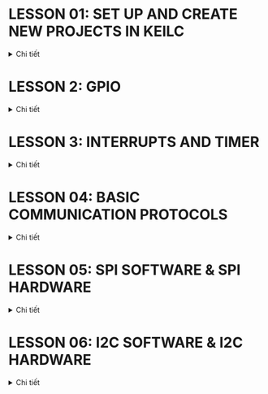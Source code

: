 # LESSON 01: SET UP AND CREATE NEW PROJECTS IN KEILC
<details><summary>Chi tiết</summary>
<p>

</p>
</details>


# LESSON 2: GPIO

<details><summary>Chi tiết</summary>
<p>

## 1. Thư viện STM32F10x SPL (Standard Peripherals Library)
## 2.  Lý thuyết về GPIO
GPIO-General Purpose Input/Output là các chân trên vi điều khiển có thể lập trình để truyền nhận tín hiệu với các thiết bị bên ngoài hoặc thực hiện các chức năng giao tiếp khác.   
### Lập trình với GPIO:
Cấu hình, điều khiển các ngoại vi sử dụng thư viện SPL (Standard Peripheral Firmware Library). Thư viện SPL cung cấp các hàm và các định nghĩa giúp việc cấu hình và sử dụng ngoại vi dễ dàng và rõ ràng. Ở trong thư viện này, các cấu hình được chia thành các trường và định nghĩa bằng các cấu trúc như struct và enum
#### Cấp xung clock cho GPIO
Trong SPL, để bật xung clock cho ngoại vi GPIO
```c
void RCC_Config(){
	RCC_APB2PeriphClockCmd(RCC_APB2Periph_GPIOC, ENABLE);
} 
```
- Tham số thứ 1 là ngoại vi cần cấu hình clock
- Tham số thứ 2 là giá trị quy định cấp (ENABLE) hay ngưng (DISABLE) xung clock cho ngoại vi đó

#### Cấu hình GPIO:
```c
void GPIO_Config(){
	GPIO_InitTypeDef GPIO_InitStructure;
	GPIO_InitStructure.GPIO_Pin = GPIO_Pin_13 | GPIO_Pin_14;
	GPIO_InitStructure.GPIO_Mode = GPIO_Mode_Out_PP;
	GPIO_InitStructure.GPIO_Speed = GPIO_Speed_50MHz;
	
	GPIO_Init(GPIOC, &GPIO_InitStructure);
}
```
Việc cấu hình GPIO được thực hiện thông qua việc khai báo và sử dụng struct `GPIO_InitTypeDef`, trong đó chứa các tham số cấu hình cho một chân GPIO cụ thể:
- **GPIO_Pin**: Xác định chân hoặc các chân GPIO muốn cấu hình bằng cách sử dụng các macro như `GPIO_Pin_0`, `GPIO_Pin_1`,... hoặc kết hợp các chân bằng toán tử OR `|` nếu muốn cấu hình nhiều chân cùng lúc
```c
#define GPIO_Pin_0                ((uint16_t)0x0001)  /*!< Pin 0 selected */
#define GPIO_Pin_1                ((uint16_t)0x0002)  /*!< Pin 1 selected */
#define GPIO_Pin_2                ((uint16_t)0x0004)  /*!< Pin 2 selected */
#define GPIO_Pin_3                ((uint16_t)0x0008)  /*!< Pin 3 selected */
#define GPIO_Pin_4                ((uint16_t)0x0010)  /*!< Pin 4 selected */
#define GPIO_Pin_5                ((uint16_t)0x0020)  /*!< Pin 5 selected */
#define GPIO_Pin_6                ((uint16_t)0x0040)  /*!< Pin 6 selected */
#define GPIO_Pin_7                ((uint16_t)0x0080)  /*!< Pin 7 selected */
#define GPIO_Pin_8                ((uint16_t)0x0100)  /*!< Pin 8 selected */
#define GPIO_Pin_9                ((uint16_t)0x0200)  /*!< Pin 9 selected */
#define GPIO_Pin_10               ((uint16_t)0x0400)  /*!< Pin 10 selected */
#define GPIO_Pin_11               ((uint16_t)0x0800)  /*!< Pin 11 selected */
#define GPIO_Pin_12               ((uint16_t)0x1000)  /*!< Pin 12 selected */
#define GPIO_Pin_13               ((uint16_t)0x2000)  /*!< Pin 13 selected */
#define GPIO_Pin_14               ((uint16_t)0x4000)  /*!< Pin 14 selected */
#define GPIO_Pin_15               ((uint16_t)0x8000)  /*!< Pin 15 selected */
#define GPIO_Pin_All              ((uint16_t)0xFFFF)  /*!< All pins selected */
```
- **GPIO_Mode**: Xác định mode hoạt động của chân GPIO
```c
typedef enum
{
    GPIO_Mode_AIN        = 0x0,
    GPIO_Mode_IN_FLOATING = 0x04,
    GPIO_Mode_IPD        = 0x28,
    GPIO_Mode_IPU        = 0x48,
    GPIO_Mode_Out_OD     = 0x14,
    GPIO_Mode_Out_PP     = 0x10,
    GPIO_Mode_AF_OD      = 0x1C,
    GPIO_Mode_AF_PP      = 0x18
} GPIOMode_TypeDef;
```
- **GPIO_Speed**: Chọn tốc độ đáp ứng của chân GPIO
```c
typedef enum
{
    GPIO_Speed_10MHz = 1,
    GPIO_Speed_2MHz,
    GPIO_Speed_50MHz
} GPIOSpeed_TypeDef;
```
Hàm khởi tạo GPIO_Init() nhận 2 tham số:
- **GPIO_TypeDef**: Chỉ định cổng GPIO muốn cấu hình (ví dụ: `GPIOA`, `GPIOB`, `GPIOC`,...).
- **&GPIO_InitStruct**: Con trỏ đến biến cấu trúc `GPIO_InitTypeDef` chứa các thông số cấu hình
#### Sử dụng GPIO
**Một số hàm thao tác với GPIO:**

- Đọc giá trị mức logic (0 hoặc 1) của một chân Input/Output cụ thể trên cổng GPIO
```c
uint8_t GPIO_ReadInputDataBit(GPIO_TypeDef* GPIOx, uint16_t GPIO_Pin);
uint8_t GPIO_ReadOutputDataBit(GPIO_TypeDef* GPIOx, uint16_t GPIO_Pin);
```
- Đọc toàn bộ giá trị đầu vào/ra của một cổng GPIO

*Giá trị trả về 16-bit, mỗi bit tương ứng với trạng thái của từng chân của cổng*
```c
uint16_t GPIO_ReadInputData(GPIO_TypeDef* GPIOx);
uint16_t GPIO_ReadOutputData(GPIO_TypeDef* GPIOx);
```
- Cho giá trị điện áp Đặt mức cao (1) / thấp (0) cho một hoặc nhiều chân output sử dụng OR `|` trên một cổng GPIO
```c
void GPIO_SetBits(GPIO_TypeDef* GPIOx, uint16_t GPIO_Pin);
void GPIO_ResetBits(GPIO_TypeDef* GPIOx, uint16_t GPIO_Pin);
```
- Ghi mức logic cụ thể (0 hoặc 1) cho một chân output
```c
void GPIO_WriteBit(GPIO_TypeDef* GPIOx, uint16_t GPIO_Pin, BitAction BitVal);
```
- Ghi một giá trị 16-bit trực tiếp cho toàn bộ cổng GPIO, trong đó mỗi bit đại diện cho trạng thái của một chân
```c
void GPIO_Write(GPIO_TypeDef* GPIOx, uint16_t PortVal);
```
</p>
</details>

# LESSON 3: INTERRUPTS AND TIMER

<details><summary>Chi tiết</summary>
<p>

## 1. Ngắt

Ngắt là một cơ chế cho phép hệ thống tạm ngừng chương trình đang thực hiện để xử lý một sự kiện ưu tiên cao hơn, sau đó quay lại hoàn thành công việc còn dở.

Khi một ngắt xảy ra, vi điều khiển sẽ lưu lại trạng thái hiện tại và chuyển tới hàm phục vụ ngắt (ISR - Interrupt Service Routine).

Có 3 loại ngắt chính: Ngắt ngoài, ngắt timer, ngắt truyền thông

### Vector table
Vector table là một vùng trong bộ nhớ của vi điều khiển, chứa các địa chỉ của các hàm phục vụ ngắt tương ứng với từng ngắt

### Độ ưu tiên ngắt
Mỗi ngăt có độ ưu tiên khác nhau. Khi nhiều ngắt xảy ra, độ ưu tiên sẽ quyết định ngắt nào sẽ được thực thi trước.

STM32 quy định ngắt nào có số ưu tiên càng thấp thì có quyền càng cao. Các ưu tiên ngắt có thể lập trình được.

### Ngắt ngoài
Xảy ra khi có thay đổi điện áp trên các chân GPIO được cấu hình làm ngõ vào ngắt.

- LOW: kích hoạt ngắt liên tục khi chân ở mức thấp.

- HIGH: Kích hoạt liên tục khi chân ở mức cao.

- Rising: Kích hoạt khi trạng thái trên chân chuyển từ thấp lên cao.

- Falling: Kích hoạt khi trạng thái trên chân chuyển từ cao xuống thấp.
### Ngắt timer
Ngắt Timer xảy ra khi giá trị trong thanh ghi đếm của timer tràn. Giá trị tràn được xác định bởi giá trị cụ thể trong thanh ghi đếm của timer.

Vì đây là ngắt nội trong MCU, nên phải reset giá trị thanh ghi timer để có thể tạo được ngắt tiếp theo

### Ngắt truyền thông
Ngắt truyền thông xảy ra khi có sự kiện truyền/nhận dữ liệu giữa MCU với các thiết bị bên ngoài hay với MCU.

Ngắt này sử dụng cho nhiều phương thức như Uart, SPI, I2C…v.v nhằm đảm bảo việc truyền nhận chính xác

## Timer
Có thể hiểu 1 cách đơn giản: timer là 1 mạch digital logic có vai trò đếm mỗi chu kỳ clock (đếm lên hoặc đếm xuống).

Timer còn có thể hoạt động ở chế độ nhận xung clock từ các tín hiệu ngoài. Có thể là từ 1 nút nhấn, bộ đếm sẽ được tăng sau mỗi lần bấm nút (sườn lên hoặc sườn xuống tùy vào cấu hình). Ngoài ra còn các chế độ khác như PWM, định thời …vv.

STM32F103 có 7 Timer

### Cấu hình timer
- `TIM_ClockDivision`: Hệ số chia xung nhịp cho bộ lọc trong các chế độ Input Capture/Output Compare. Tham số này không ảnh hưởng đến tần số đếm của Timer.

- `TIM_Prescaler`: Dùng để chia tần số xung nhịp đầu vào cho Timer (tần số từ bus APB) trước khi cấp cho bộ đếm, điều chỉnh tốc độ đếm của Timer.

- `TIM_Period`: Giá trị tối đa mà bộ đếm sẽ đạt tới trước khi tràn và quay về đếm lại từ 0.

- `TIM_CounterMode`: Chế độ đếm.

- `TIM_CounterMode_Up`, `TIM_CounterMode_Down`: Đếm lên/xuống.

- `TIM_CounterMode_CenterAligned1,...`: Đếm ở giữa dùng cho PWM

Cấu hình mẫu cho timer và delay ms:
```c 
TIM_Config
{
    // Clock - Nguồn APB2: 72MHz
    RCC_APB1PeriphClockCmd(RCC_APB1Periph_TIM2, ENABLE);

    // Config parameters
    TIM_TimeBaseInitTypeDef TIM_TimeBaseInitStruct;

    TIM_TimeBaseInitStruct.TIM_ClockDivision = TIM_CKD_DIV1;     // Clock division (chỉ áp dụng cho bộ lọc Input Capture/Output Compare)
    TIM_TimeBaseInitStruct.TIM_Prescaler = 7200 - 1;             // Prescaler: 72 MHz / 7200 = 10 kHz (tần số thực tế của Timer, tần số đếm)
    TIM_TimeBaseInitStruct.TIM_Period = 0xFFFF;                  // Period: Đếm từ 0 đến 0xFFFF (65535), sau đó sẽ tràn

    // Chu kì timer/chu kì 1 lần đếm cho period từ 0->1: 1/10kHz = 0.1 ms

    TIM_TimeBaseInitStruct.TIM_CounterMode = TIM_CounterMode_Up; 

    // Enable TIM2
    TIM_TimeBaseInit(TIM2, &TIM_TimeBaseInitStruct);
    TIM_Cmd(TIM2, ENABLE);
}

void Delay_ms(uint16_t time_ms) 
{
    // Reset the Timer 2 counter
    TIM_SetCounter(TIM2, 0);

    // Calculate the required ticks
    uint16_t ticks = time_ms * 10; // With Timer frequency at 10 kHz, each tick equals 1 ms

    // Wait until the counter reaches the required ticks
    while (TIM_GetCounter(TIM2) < ticks);
}
```
</p>
</details>

# LESSON 04: BASIC COMMUNICATION PROTOCOLS
<details><summary>Chi tiết</summary>
<p>

## 1. SPI - Serial Peripheral Interface
### Đặc điểm và cấu trúc vật lý

![](images/![alt%20text](image-1.png).png)
SPI là chuẩn giao tiếp nối tiếp, đồng bộ, cấu trúc Master - Slave, song công

Bốn chân giao tiếp gồm:

- SCK (Serial Clock): Master tạo xung tín hiệu SCK và cung cấp cho Slave.
- MISO (Master Input Slave Output): Master nhận tín hiệu từ Slave.
- MOSI (Master Output Slave Input): Slave nhận tín hiệu từ Master.
- CS (Chip Select): Chọn Slave cụ thể để giao tiếp bằng cách xuất tín hiệu đường SS tương ứng xuống mức 0 (Low).

### SPI frame và quá trình truyền nhận

![](images/![](2024-11-11-20-58-24.png).png)

Một frame thông điệp trong SPI thường là 8 bit, gửi MSB trước hoặc LSB trước tùy hệ thống.

- Bắt đầu, master sẽ kéo chân CS của slave muốn giao tiếp xuống 0.

- Clock sẽ được cấp bởi master, tùy vào chế độ hoạt động, với mỗi xungc clock, 1 bit sẽ được truyền từ master đến slave và slave cũng truyền 1 bit cho master.

- Lặp lại quá trình trên đến khi truyền xong 8 bit.

- Kết thúc, master kéo chân CS lên 1
### Chế độ hoạt động
SPI có 4 chế độ hoạt động phụ thuộc vào CPOL - Clock Polarity và CPHA - Clock Phase.

Ý nghĩa của CPOL và CPHA:

- CPOL = 0: Xung clock ở mức thấp (0) khi bus ở trạng thái nghỉ.
- CPOL = 1: Xung clock ở mức cao (1) khi bus ở trạng thái nghỉ.
- CPHA = 0: Bit data được gửi tại cạnh đầu tiên của xung clock.
- CPHA = 1: Bit data được gửi tại cạnh thứ hai của xung clock.

![](images/![](2024-11-11-21-00-43.png).png)

## 2. I2C - Inter-Integrated Circuit
### Đặc điểm và cấu trúc vật lý
I2C là chuẩn giao tiếp nối tiếp, đồng bộ, cấu trúc Master - Slave, bán song công.

Hai dây giao tiếp gồm:

- SDA (Serial Data Line): Dây truyền dữ liệu.
- SCL (Serial Clock Line) Dây xung clock

![](images/![](2024-11-11-21-02-47.png).png)

*Điện trở kéo lên: Thường 4.7 kΩ, VCC: Thường là 3.3V hoặc 5V để chống nhiễu*

### I2C frame và quá trình truyền nhận

![](images/![](2024-11-11-21-06-52.png).png)

Một frame thông điệp của I2C gồm:

- Start: SDA từ 1 xuống 0 trước SCL.

- 7->10 bit địa chỉ + 1 bit 0 hoặc 1 tương ứng với ghi/đọc, gửi MSB trước.

- ACK: Nếu Slave nhận được đúng địa chỉ nó sẽ gửi một bit ACK = 0.

- 8 bit data: Có thể là data do Master gửi (write) hoặc đọc về từ Slave (read), gửi MSB trước.

- Stop: SDA từ 0 lên 1 sau SCL

## 3. UART - Universal Asynchronous Receiver-Transmitter
### Đặc điểm và cấu trúc vật lý

![](images/![](2024-11-11-21-09-06.png).png)

UART là chuẩn giao tiếp nối tiếp, không đồng bộ, song công.

Hai dây giao tiếp gồm:

- TX (Transmit): Truyền dữ liệu ra.

- RX (Receive): Nhận dữ liệu vào.

Cả hai thiết bị trong giao tiếp UART dùng baud rate khớp nhau để truyền nhận dữ liệu chính xác.

Baud rate là tốc độ truyền dữ liệu được tính bằng số bit trên giây.

Các mức baud rate có sẵn: 9600, 19200, 38400, 57600, ...

Ví dụ: baudrate = 9600 => 1 bit = 0.10467 ms

### UART frame và quá trình truyền nhận

![](images/![](2024-11-11-21-11-46.png).png)

Một frame UART thông thường bao gồm các thành phần sau:

Start: 1 bit mức 0.

Data bits: 5->9 bits, phổ biến nhất là 8, gửi LSB trước.

Parity bit: 1 bit, kiểm tra lỗi, có thể có hoặc không.

Stop: 1 hoặc 2 bit mức cao

### Kiểm tra chẵn lẻ
#### Kiểm tra chẵn (Even Parity):

- Tổng số bit 1 trong dãy phải là một số chẵn.

- Nếu số bit 1 là chẵn, thì parity bit sẽ là 0.

- Nếu số bit 1 là lẻ, thì parity bit sẽ là 1 (để tổng số bit 1 trở thành chẵn).

#### Kiểm tra lẻ (Odd Parity):

- Tổng số bit 1 trong dãy phải là một số lẻ.

- Nếu số bit 1 là lẻ, thì parity bit sẽ là 0.

- Nếu số bit 1 là chẵn, thì parity bit sẽ là 1 (để tổng số bit 1 trở thành lẻ).

Ví dụ:

![](images/![](2024-11-11-21-13-03.png).png)

</p>
</details>

# LESSON 05: SPI SOFTWARE & SPI HARDWARE

<details><summary>Chi tiết</summary>
<p>

## SPI Software
SPI Software là tự tự lập trình cách thức giao tiếp bằng cách điều khiển các chân GPIO để tạo ra các tín hiệu SPI, và có thể sử dụng thêm Timer để quản lý nhịp.

Kém linh hoạt và chậm hơn so với SPI Hardware, ít sử dụng
### Xác định và cấu hình chân GPIO

![](images/2024-11-12-12-13-24.png)

Chọn chân GPIO làm 4 chân SCK, MISO, MOSI, CS
```c 
#define SPI_SCK_Pin  GPIO_Pin_0
#define SPI_MISO_Pin GPIO_Pin_1
#define SPI_MOSI_Pin GPIO_Pin_2
#define SPI_CS_Pin   GPIO_Pin_3
#define SPI_GPIO     GPIOA
#define SPI_RCC      RCC_APB2Periph_GPIOA

void RCC_Config()
{
    // Enable clock for GPIO, Timer 2
    RCC_APB2PeriphClockCmd(SPI_RCC, ENABLE);
    RCC_APB1PeriphClockCmd(RCC_APB1Periph_TIM2, ENABLE);
}
```
Cấu hình chân cho:

- Master: SPI_SCK_Pin, SPI_MOSI_Pin, SPI_CS_Pin là output push-pull, SPI_MISO_Pin là input floating.

- Slave: SPI_SCK_Pin, SPI_MOSI_Pin, SPI_CS_Pin là input floating, SPI_MISO_Pin là output push-pull
```c 
void GPIO_Config()
{
    // Configure for MASTER
    GPIO_InitTypeDef GPIO_InitStructure;

    // Configure SCK, MOSI, and CS as output push-pull
    GPIO_InitStructure.GPIO_Pin = SPI_SCK_Pin | SPI_MOSI_Pin | SPI_CS_Pin;
    GPIO_InitStructure.GPIO_Mode = GPIO_Mode_Out_PP;
    GPIO_InitStructure.GPIO_Speed = GPIO_Speed_50MHz;
    GPIO_Init(SPI_GPIO, &GPIO_InitStructure);

    // Configure MISO as input floating
    GPIO_InitStructure.GPIO_Pin = SPI_MISO_Pin;
    GPIO_InitStructure.GPIO_Mode = GPIO_Mode_IN_FLOATING;
    GPIO_InitStructure.GPIO_Speed = GPIO_Speed_50MHz;
    GPIO_Init(SPI_GPIO, &GPIO_InitStructure);

    
    /*// Configure for SLAVE
    GPIO_InitTypeDef GPIO_InitStructure;

    // Configure SCK, MOSI, and CS as input floating
    GPIO_InitStructure.GPIO_Pin = SPI_SCK_Pin | SPI_MOSI_Pin | SPI_CS_Pin;
    GPIO_InitStructure.GPIO_Mode = GPIO_Mode_IN_FLOATING;
    GPIO_InitStructure.GPIO_Speed = GPIO_Speed_50MHz;
    GPIO_Init(SPI_GPIO, &GPIO_InitStructure);

    // Configure MISO as output push-pull
    GPIO_InitStructure.GPIO_Pin = SPI_MISO_Pin;
    GPIO_InitStructure.GPIO_Mode = GPIO_Mode_Out_PP;
    GPIO_InitStructure.GPIO_Speed = GPIO_Speed_50MHz;
    GPIO_Init(SPI_GPIO, &GPIO_InitStructure);
    */
}
```
### Tạo clock

![](images/2024-11-12-12-16-12.png)

Tín hiệu clock được tạo bằng cách kết hợp kéo chân SCK lên 1, xuống 0 và delay. Delay được tạo bằng timer
```c 
void Clock(){
    GPIO_WriteBit(SPI_GPIO, SPI_SCK_Pin, Bit_SET);
    delay_ms(4);
    GPIO_WriteBit(SPI_GPIO, SPI_SCK_Pin, Bit_RESET);
    delay_ms(4);
}
```
### Set trạng thái ban đầu

![](images/2024-11-12-12-17-57.png)

Trạng thái ban đầu: SCK ở mức thấp (tùy mode), CS ở mức cao, MISO và MOSI ở mức nào cũng được
```c 
void SPI_Config()
{
    GPIO_WriteBit(SPI_GPIO, SPI_SCK_Pin, Bit_RESET);
    GPIO_WriteBit(SPI_GPIO, SPI_CS_Pin, Bit_SET);
    GPIO_WriteBit(SPI_GPIO, SPI_MISO_Pin, Bit_RESET);
    GPIO_WriteBit(SPI_GPIO, SPI_MOSI_Pin, Bit_RESET);
}
```
### Hàm truyền
 Hàm truyền sẽ truyền lần lượt 8 bit trong byte dữ liệu:

- Kéo CS xuống 0.

- Truyền 1 bit.

- Dịch 1 bit.

- Gửi clock();

- Kéo CS lên 1;

```c 
void SPI_Master_Transmit(uint8_t u8Data)
{                          // 0b10010000
    uint8_t u8Mask = 0x80; // 0b10000000
    uint8_t tempData;
	
    GPIO_WriteBit(SPI_GPIO, SPI_CS_Pin, Bit_RESET);
    Delay_Ms(1);
	
    for (int i = 0; i < 8; i++)
    {
        tempData = u8Data & u8Mask;
        if (tempData)
        {
            GPIO_WriteBit(SPI_GPIO, SPI_MOSI_Pin, Bit_SET);
            Delay_Ms(1);
        }
        else
        {
            GPIO_WriteBit(SPI_GPIO, SPI_MOSI_Pin, Bit_RESET);
            Delay_Ms(1);
        }
        u8Data = u8Data << 1;
        Clock();
    }
    GPIO_WriteBit(SPI_GPIO, SPI_CS_Pin, Bit_SET);
    Delay_Ms(1);
}
```
### Hàm nhận
Hàm truyền sẽ truyền lần lượt 8 bit trong byte dữ liệu:

- Kiểm tra CS ==0?.

- Kiểm tra Clock==1?

- Đọc data trên MOSI, ghi vào biến.

- Dịch 1 bit.

- Kiểm tra CS==1?

```c 
 uint8_t SPI_Slave_Receive(void)
{
    uint8_t dataReceive = 0x00; // 0b11000000
    uint8_t temp = 0x00, i = 0;

    while (GPIO_ReadInputDataBit(SPI_GPIO, SPI_CS_Pin));

    while (!GPIO_ReadInputDataBit(SPI_GPIO, SPI_SCK_Pin));

    for (i = 0; i < 8; i++)
    {
        if (GPIO_ReadInputDataBit(SPI_GPIO, SPI_SCK_Pin))
        {
            while (GPIO_ReadInputDataBit(SPI_GPIO, SPI_SCK_Pin))
			{
                temp = GPIO_ReadInputDataBit(SPI_GPIO, SPI_MOSI_Pin);
			}
            dataReceive = dataReceive << 1;
            dataReceive = dataReceive | temp;
        }
        while (!GPIO_ReadInputDataBit(SPI_GPIO, SPI_SCK_Pin));
    }
    return dataReceive;
}
```
### Truyền và nhận dữ liệu trong main
#### Master truyền:
```c 
uint8_t DataTrans[] = {1,3,9,10,15,19,90};//Data
int main(){
	RCC_Config();
	GPIO_Config();
	TIM_Config();
	SPI_Init();
	while(1){	
		for(int i = 0; i < 7; i++){
			SPI_Master_Transmit(DataTrans[i]);
			delay_ms(1000);
		}
	}
}
```
#### Slave nhận:
```c 
uint8_t Data;

int main()
{
    RCC_Config();
    GPIO_Config();
    TIM_Config();
    SPI_Config();

    while (1)
    {
        if (!(GPIO_ReadInputDataBit(SPI_GPIO, SPI_CS_Pin)))
        {
            for (int i = 0; i < 10; i++)
            {
                Data = SPI_Slave_Receive();
            }
        }
    }
}
```
## SPI Hardware
SPI Hardware là sử dụng trực tiếp module được tích hợp trên vi điều khiển
### Cấu hình chân GPIO và SPI

![](images/2024-11-12-12-24-55.png)

![](images/2024-11-12-12-25-03.png)

Vì chân của các bộ SPI trên VĐK là cố định nên phải cấu hình đúng chân (Ví dụ dùng SPI1).

Tương tự các ngoại vi khác, các tham số SPI được cấu hình trong `Struct SPI_InitTypeDef`:

-`SPI_Mode`: Quy định chế độ hoạt động của thiết bị SPI.

-`SPI_Direction`: Quy định kiểu truyền của thiết bị.

-`SPI_BaudRatePrescaler`: Hệ số chia clock cấp cho Module SPI.

-`SPI_CPOL`: Cấu hình cực tính của SCK . Có 2 chế độ:

- `S`PI_CPOL_Low`: Cực tính mức 0 khi SCK không truyền xung.

- `SPI_CPOL_High`: Cực tính mức 1 khi SCK không truyền xung.

- `SPI_CPHA`: Cấu hình chế độ hoạt động của SCK. Có 2 chế độ:

- `SPI_CPHA_1Edge`: Tín hiệu truyền đi ở cạnh xung đầu tiên.

- `SPI_CPHA_2Edge`: Tín hiệu truyền đi ở cạnh xung thứ hai.

-`SPI_DataSize`: Cấu hình số bit truyền. 8 hoặc 16 bit.

-`SPI_FirstBit`: Cấu hình chiều truyền của các bit là MSB hay LSB.

-`SPI_CRCPolynomial`: Cấu hình số bit CheckSum cho SPI.

-`SPI_NSS`: Cấu hình chân SS là điều khiển bằng thiết bị hay phần mềm

### Cấu hình cho Master:
Master cấu hình chân MISO, SCK, MOSI là `GPIO_Mode_AF_P` và CS là `GPIO_Mode_Out_PP`
```c 
void RCC_Config(){
	RCC_APB2PeriphClockCmd(RCC_APB2Periph_GPIOA | RCC_APB2Periph_SPI1 , ENABLE);
	RCC_APB1PeriphClockCmd(RCC_APB1Periph_TIM2, ENABLE);
}
void GPIO_Config(){
	GPIO_InitTypeDef GPIO_InitStructure;
	
	GPIO_InitStructure.GPIO_Pin = SPI1_NSS| SPI1_SCK| SPI1_MISO| SPI1_MOSI;
	GPIO_InitStructure.GPIO_Speed = GPIO_Speed_50MHz;
	GPIO_InitStructure.GPIO_Mode = GPIO_Mode_AF_PP;
	GPIO_Init(SPI1_GPIO, &GPIO_InitStructure);
}
void TIM_Config() {
    TIM_TimeBaseInitTypeDef TIM_TimeBaseInitStruct;

    TIM_TimeBaseInitStruct.TIM_ClockDivision = TIM_CKD_DIV2; // Set clock division to 1 (72 MHz / 1 = 72 MHz)
    TIM_TimeBaseInitStruct.TIM_Prescaler = 3600 - 1;        // Set prescaler to 7200-1 (prescales the clock by 7200)
    TIM_TimeBaseInitStruct.TIM_Period = 0xFFFF ;         // Set the auto-reload period to maximum (16-bit timer)
    TIM_TimeBaseInitStruct.TIM_CounterMode = TIM_CounterMode_Up; // Set counter mode to up-counting

    TIM_TimeBaseInit(TIM2, &TIM_TimeBaseInitStruct); // Initialize TIM2 with the configuration
    TIM_Cmd(TIM2, ENABLE);
}
void SPI_Config(){
	SPI_InitTypeDef SPI_InitStructure;
	SPI_InitStructure.SPI_Mode = SPI_Mode_Master;
	SPI_InitStructure.SPI_Direction = SPI_Direction_2Lines_FullDuplex;
	SPI_InitStructure.SPI_BaudRatePrescaler = SPI_BaudRatePrescaler_16;
	SPI_InitStructure.SPI_CPOL = SPI_CPOL_Low;
	SPI_InitStructure.SPI_CPHA = SPI_CPHA_1Edge;
	SPI_InitStructure.SPI_DataSize = SPI_DataSize_8b;
	SPI_InitStructure.SPI_FirstBit = SPI_FirstBit_MSB;
	SPI_InitStructure.SPI_CRCPolynomial = 7;
	SPI_InitStructure.SPI_NSS = SPI_NSS_Soft;
	
	SPI_Init(SPI1, &SPI_InitStructure);
	SPI_Cmd(SPI1, ENABLE);
}
```
### Cấu hình cho Slave

Slave cấu hình chân MISO, SCK, MOSI là `GPIO_Mode_AF_P` và CS là `GPIO_Mode_IN_FLOATING`
```c 
void RCC_Config(){
	RCC_APB2PeriphClockCmd(RCC_APB2Periph_GPIOA | RCC_APB2Periph_SPI1 , ENABLE);
	RCC_APB1PeriphClockCmd(RCC_APB1Periph_TIM2, ENABLE);
}
void GPIO_Config(){
	GPIO_InitTypeDef GPIO_InitStructure;
	
	GPIO_InitStructure.GPIO_Pin = SPI1_NSS | SPI1_SCK | SPI1_MISO | SPI1_MOSI;
	GPIO_InitStructure.GPIO_Speed = GPIO_Speed_50MHz;
	GPIO_InitStructure.GPIO_Mode = GPIO_Mode_AF_PP ;
	GPIO_Init(SPI1_GPIO, &GPIO_InitStructure);
}
void TIM_Config() {
    TIM_TimeBaseInitTypeDef TIM_TimeBaseInitStruct;

    TIM_TimeBaseInitStruct.TIM_ClockDivision = TIM_CKD_DIV2; // Set clock division to 1 (72 MHz / 1 = 72 MHz)
    TIM_TimeBaseInitStruct.TIM_Prescaler = 3600 - 1;        // Set prescaler to 7200-1 (prescales the clock by 7200)
    TIM_TimeBaseInitStruct.TIM_Period = 0xFFFF ;         // Set the auto-reload period to maximum (16-bit timer)
    TIM_TimeBaseInitStruct.TIM_CounterMode = TIM_CounterMode_Up; // Set counter mode to up-counting

    TIM_TimeBaseInit(TIM2, &TIM_TimeBaseInitStruct); // Initialize TIM2 with the configuration
    TIM_Cmd(TIM2, ENABLE);
}
void SPI_Config(){
	SPI_InitTypeDef SPI_InitStructure;
	SPI_InitStructure.SPI_Mode = SPI_Mode_Slave;
	SPI_InitStructure.SPI_Direction = SPI_Direction_2Lines_FullDuplex;
	SPI_InitStructure.SPI_BaudRatePrescaler = SPI_BaudRatePrescaler_16;
	SPI_InitStructure.SPI_CPOL = SPI_CPOL_Low;
	SPI_InitStructure.SPI_CPHA = SPI_CPHA_1Edge;
	SPI_InitStructure.SPI_DataSize = SPI_DataSize_8b;
	SPI_InitStructure.SPI_FirstBit = SPI_FirstBit_MSB;
	SPI_InitStructure.SPI_CRCPolynomial = 7;
	SPI_InitStructure.SPI_NSS = SPI_NSS_Soft;
	
	SPI_Init(SPI1, &SPI_InitStructure);
	SPI_Cmd(SPI1, ENABLE);
}
```
### Master truyền và Slave nhận
#### Master truyền:
```c 
void SPI_Send1Byte(uint8_t data){
		GPIO_ResetBits(GPIOA, SPI1_NSS);
		while(SPI_I2S_GetFlagStatus(SPI1, SPI_I2S_FLAG_TXE) == RESET){}
		SPI_I2S_SendData(SPI1, data);
		while(SPI_I2S_GetFlagStatus(SPI1, SPI_I2S_FLAG_BSY) == SET){}
			GPIO_SetBits(GPIOA, SPI1_NSS);
		}

uint8_t dataSend[] = {3, 1, 10, 19, 20, 36, 90};
int main(){
	RCC_Config();
	GPIO_Config();
	TIM_Config();
	SPI_Config();
	while(1){
		for(int i = 0; i < 7; i++){
			SPI_Send1Byte(dataSend[i]);
			delay_ms(1000);
		}
	}
}
```
#### Slave nhận:
```c
uint8_t SPI_Receive1Byte(void){
    while(SPI_I2S_GetFlagStatus(SPI1, SPI_I2S_FLAG_BSY) == SET);
    uint8_t temp = (uint8_t)SPI_I2S_ReceiveData(SPI1);
    while(SPI_I2S_GetFlagStatus(SPI1, SPI_I2S_FLAG_RXNE) == RESET);
    return temp;
}
uint8_t data;
int main(void){
	RCC_Config();
	GPIO_Config();
	TIM_Config();
	SPI_Config();
	while(1){
		{
			while(GPIO_ReadInputDataBit(GPIOA, SPI1_NSS) == 1){}
			if(GPIO_ReadInputDataBit(GPIOA, SPI1_NSS) == 0) {}
				data = SPI_Receive1Byte();
		}
	}
}
```
</p>
</details>

# LESSON 06: I2C SOFTWARE & I2C HARDWARE

<details><summary>Chi tiết</summary>
<p>

## I2C software
### Cấu hình chân GPIO
```c
#define I2C_SCL GPIO_Pin_6
#define I2C_SDA GPIO_Pin_7
#define I2C_GPIO GPIOB

// Configure GPIO for I2C SDA and SCL pins
void GPIO_Config()
{
	RCC_APB2PeriphClockCmd(RCC_APB2Periph_GPIOB, ENABLE);
	
    GPIO_InitTypeDef GPIO_InitStructure;
    GPIO_InitStructure.GPIO_Mode = GPIO_Mode_Out_OD; // Open-drain mode for I2C
    GPIO_InitStructure.GPIO_Pin = I2C_SDA | I2C_SCL;
    GPIO_InitStructure.GPIO_Speed = GPIO_Speed_50MHz;

    GPIO_Init(I2C_GPIO, &GPIO_InitStructure);
}
```
### Trạng thái ban đầu của SDA, SCK và tín hiệu Start/Stop

![](images/2024-11-12-12-41-34.png)

SDA, SCK khi chưa giap tiếp ở trạng thái mức 1.

Tín hiệu Start: SDA xuống 0 sau đó SCL xuống 0.

Tín hiệu Stop: SCL lên 1 sau đó SDA lên 1.

```c
#define WRITE_SDA_0 GPIO_ResetBits(I2C_GPIO, I2C_SDA)
#define WRITE_SDA_1 GPIO_SetBits(I2C_GPIO, I2C_SDA)
#define WRITE_SCL_0 GPIO_ResetBits(I2C_GPIO, I2C_SCL)
#define WRITE_SCL_1 GPIO_SetBits(I2C_GPIO, I2C_SCL)
#define READ_SDA_VAL GPIO_ReadInputDataBit(I2C_GPIO, I2C_SDA)

// Initialize I2C line (set SDA and SCL high)
void I2C_Config()
{
    WRITE_SDA_1;
    Delay_Us(1);
    WRITE_SCL_1;
    Delay_Us(1);
}

// Generate I2C start condition
void I2C_Start()
{
    WRITE_SCL_1;
    Delay_Us(3);
    WRITE_SDA_1;
    Delay_Us(3);
    WRITE_SDA_0; // Pull SDA low before SCL
    Delay_Us(3);
    WRITE_SCL_0;
    Delay_Us(3);
}

// Generate I2C stop condition
void I2C_Stop()
{
    WRITE_SDA_0;
    Delay_Us(3);
    WRITE_SCL_1; // Pull SCL high before SDA
    Delay_Us(3);
    WRITE_SDA_1;
    Delay_Us(3);
}
```
### Hàm truyền và hàm nhận

![](images/2024-11-12-12-42-13.png)

Hàm truyền này dùng chung cho truyền địa chỉ và truyền data (trong trường hợp master gửi chỉ thị cho slave)

```c
status I2C_Write(uint8_t u8Data){	
	uint8_t i;
	status stRet;
	for(int i=0; i< 8; i++){		//Write byte data.
		if (u8Data & 0x80) {
			WRITE_SDA_1;
		} else {
			WRITE_SDA_0;
		}
		delay_us(3); // make sure SDA high complete
		
		//SCL Clock
		WRITE_SCL_1;
		delay_us(5);
		WRITE_SCL_0;
		delay_us(2);
		// shift 1 bit to the left
		u8Data <<= 1;
	}
	WRITE_SDA_1;					//
	delay_us(3);
	WRITE_SCL_1;					//
	delay_us(3);
	
	if (READ_SDA_VAL) {	
		stRet = NOT_OK;				
	} else {
		stRet = OK;					
	}

	delay_us(2);
	WRITE_SCL_0;
	delay_us(5);
	
	return stRet;
}
```
```c
uint8_t I2C_Read(ACK_Bit _ACK){	
	uint8_t i;		
  status u8set;	
	uint8_t u8Ret = 0x00;
	WRITE_SDA_1;
	delay_us(3);	
	for (i = 0; i < 8; ++i) {
		u8Ret <<= 1;
		
		//SCL Clock
		WRITE_SCL_1;
		delay_us(3);
		if (READ_SDA_VAL) {
			u8Ret |= 0x01;
		}
		delay_us(2);
		WRITE_SCL_0;
		delay_us(5);
	}

	if (_ACK) {	
		WRITE_SDA_0;
	} else {
		WRITE_SDA_1;
	}
	delay_us(3);
	
	WRITE_SCL_1;
	delay_us(5);
	WRITE_SCL_0;
	delay_us(5);

	return u8Ret;
}
```
### Ứng dụng ghi và đọc Eeprom

![](images/2024-11-12-12-44-48.png)

Quá trình ghi:

Start->chờ xem gửi start được không->gửi địa chỉ slave+1 bit write->chờ ACK->gửi 8 bit high thanh ghi cần ghi của Eeprom->chờ ACK->gửi 8 bit low thanh ghi cần ghi của Eeprom->chờ AKC->gửi data cần ghi->chờ ACK->Stop.

#### Hàm ghi vào Eeprom
```c
typedef enum{
	NOT_OK = 0,
	OK = 1
} status;

status EPROM_Write(uint16_t MemAddr, uint8_t SlaveAddress, uint8_t NumByte, uint8_t *u8Data ){
uint8_t i;
    I2C_Start();
		
    if (I2C_Write(SlaveAddress << 1) == NOT_OK) {
        I2C_Stop();
        return NOT_OK;
    }

    if (I2C_Write((MemAddr + i) >> 8) == NOT_OK) {
        I2C_Stop();
        return NOT_OK;
    }

    if (I2C_Write(MemAddr + i) == NOT_OK) {
        I2C_Stop();
        return NOT_OK;
    }
for (i = 0; i < NumByte; ++i) {
    if (I2C_Write(u8Data[i]) == NOT_OK) {
        I2C_Stop();
        return NOT_OK;
    }
	}
    I2C_Stop();
		delay_us(10);

 return OK;
}
```
#### Hàm đọc Eeprom
Theo data sheet thì có nhiều chế độ đọc (Current Address Read, Random Read, Sequential Read)

![](images/2024-11-12-12-48-00.png)

Sau đây là quá trình Random Read nghĩa là đọc giá trị một địa chỉ thanh ghi cụ thể:

Start->chờ xem gửi start được không->gửi địa chỉ slave+1 bit read->chờ ACK->gửi 8 bit high thanh ghi cần đọc của Eeprom->chờ ACK->gửi 8 bit low thanh ghi cần đọc của Eeprom->chờ AKC->đọc data->chờ NACK->Stop.

```c
typedef enum{
	NACK = 0,
	ACK = 1
} ACK_Bit;

status EPROM_Read(uint16_t MemAddr, uint8_t SlaveAddress, uint8_t NumByte, uint8_t *u8Data ){
	uint8_t i;
	I2C_Start();
	if (I2C_Write(SlaveAddress << 1) == NOT_OK) {
		I2C_Stop();
		return NOT_OK;
	}
	if (I2C_Write(MemAddr >> 8) == NOT_OK) {
    I2C_Stop();
    return NOT_OK;
}

if (I2C_Write(MemAddr) == NOT_OK) {
    I2C_Stop();
    return NOT_OK;
}
	I2C_Start();
if (I2C_Write((SlaveAddress << 1) | 1) == NOT_OK) {
    I2C_Stop();
    return NOT_OK;
}

for (i = 0; i < NumByte - 1; ++i) {
    u8Data[i] = I2C_Read(ACK); // Ð?c các byte và g?i ACK cho m?i byte, tr? byte cu?i
}

		u8Data[i] = I2C_Read(NACK); // Ð?c byte cu?i và g?i NACK

I2C_Stop();

return OK;

}
```
### Luồng hoạt động trong main()
```c 
// Khai bao mang du lieu de ghi vao EEPROM
uint8_t Data1[10] = {0x03, 0x05, 0x0E, 0xDA, 0xA6, 0x6F, 0x50, 0x00, 0x00, 0xF0};
uint8_t Data2[10] = {0x19, 0x0A, 0x19, 0x24, 0xFA, 0x10, 0x3C, 0x48, 0x59, 0x77};
uint8_t Rcv[10] = {0x00, 0x00, 0x00, 0x00, 0x00, 0x00, 0x00, 0x00, 0x00, 0x00};

// Ham chinh
int main() {
    // Cau hinh he thong
    RCC_Config();
    TIM2_Config();
    GPIO_Config();
    I2C_Config();

    // Ghi du lieu tu Data1 vao EEPROM tai dia chi 0x0045
    while (EPROM_Write(0x0045, 0x57, 10, Data1) == NOT_OK) {
        // Thu ghi lai neu that bai
    }

    // Them delay giua hai lan truyen
    //Delay_Ms(500); // Them 500 ms delay, co the dieu chinh theo yeu cau

    // Sau khi ghi xong Data1, tiep tuc ghi Data2
    while (EPROM_Write(0x0060, 0x57, 10, Data2) == NOT_OK) {
        // Thu ghi lai neu that bai
    }

    // Doc lai du lieu tu EEPROM de kiem tra
    while (1) {
        // Doc 10 byte tu dia chi 0x0045 vao mang Rcv
        while (EPROM_Read(0x0045, 0x57, 10, Rcv) == NOT_OK) {
            // Thu doc lai neu that bai
        }
        Delay_Ms(500);

        // Doc 10 byte tu dia chi 0x0060 vao mang Rcv
        while (EPROM_Read(0x0060, 0x57, 10, Rcv) == NOT_OK) {
            // Thu doc lai neu that bai
        }

        Delay_Ms(1000); // Doi 1 giay truoc khi doc lai
    }
}

```
## I2C hardware
### Cấu hình tham số I2C Hardware, cấu hình GPIO và reset SDA, SCL về trạng thái chưa gửi
#### Cấu hình tham số I2C Hardware 
Tương tự các ngoại vi khác, các tham số I2C được cấu hình trong Struct `I2C_InitTypeDef`:

- `I2C_Mode`: Cấu hình chế độ hoạt động cho I2C:

- `I2C_Mode_I2C`: Chế độ I2C FM(Fast Mode);

- `I2C_Mode_SMBusDevice&I2C_Mode_SMBusHost`: Chế độ SM(Slow Mode). `I2C_ClockSpeed`: Cấu hình clock cho I2C, tối đa 100khz với SM và 400khz ở FM.

- `I2C_DutyCycle`: Cấu hình chu kì nhiệm vụ của xung:

   + `I2C_DutyCycle_2`: Thời gian xung thấp/ xung cao =2;

   + `I2C_DutyCycle_16_9`: Thời gian xung thấp/ xung cao =16/9

![](images/2024-11-12-12-57-07.png)

- `I2C_OwnAddress1`: Cấu hình địa chỉ thieets bij dang caau hinh.

- `I2C_Ack`: Cấu hình ACK, có sử dụng ACK hay không.

- `I2C_AcknowledgedAddress`: Cấu hình số bit địa chỉ. 7 hoặc 10 bit
```c
void I2C_Config(void) {
    GPIO_InitTypeDef GPIO_InitStructure;
    I2C_InitTypeDef I2C_InitStructure;

    // Bat clock cho I2C va GPIO
    RCC_APB1PeriphClockCmd(EEPROM_I2C_RCC, ENABLE);
    RCC_APB2PeriphClockCmd(EEPROM_GPIO_RCC, ENABLE);

    // Cau hinh chan I2C SDA va SCL
    GPIO_InitStructure.GPIO_Pin = EEPROM_SCL | EEPROM_SDA;
    GPIO_InitStructure.GPIO_Speed = GPIO_Speed_50MHz;
    GPIO_InitStructure.GPIO_Mode = GPIO_Mode_AF_OD;
    GPIO_Init(EEPROM_GPIO, &GPIO_InitStructure);

    // Cau hinh I2C
    I2C_InitStructure.I2C_Mode = I2C_Mode_I2C;
    I2C_InitStructure.I2C_DutyCycle = I2C_DutyCycle_2;
    I2C_InitStructure.I2C_OwnAddress1 = 0x00;
    I2C_InitStructure.I2C_Ack = I2C_Ack_Enable;
    I2C_InitStructure.I2C_AcknowledgedAddress = I2C_AcknowledgedAddress_7bit;
    I2C_InitStructure.I2C_ClockSpeed = I2C_SPEED;

    I2C_Init(I2C_PORT, &I2C_InitStructure);
    I2C_Cmd(I2C_PORT, ENABLE);
}
```
### Hàm truyền và nhận:
Đây là những hàm có sẵn:

- Hàm `I2C_Send7bitAddress(I2C_TypeDef* I2Cx, uint8_t Address, uint8_t I2C_Direction)`: Gửi đi 7 bit address để xác định slave cần giao tiếp. Hướng truyền được xác định bởi I2C_Direction để thêm bit RW.

- Hàm `I2C_SendData(I2C_TypeDef* I2Cx, uint8_t Data)`: Gửi đi 8 bit data.

- Hàm `I2C_ReceiveData(I2C_TypeDef* I2Cx)`: Trả về 8 bit data.

- Hàm `I2C_CheckEvent(I2C_TypeDef* I2Cx, uint32_t I2C_EVENT)`: trả về kết quả kiểm tra I2C_EVENT tương ứng:

  + `I2C_EVENT_MASTER_MODE_SELECT`: Đợi Bus I2C về chế độ rảnh.

  + `I2C_EVENT_MASTER_TRANSMITTER_MODE_SELECTED`: Đợi xác nhận của Slave với yêu cầu nhận của Master.

  + `I2C_EVENT_MASTER_RECEIVER_MODE_SELECTED`: Đợi xác nhận của Slave với yêu cầu ghi của Master.

  + `I2C_EVENT_MASTER_BYTE_TRANSMITTED`: Đợi truyền xong 1 byte data từ Master.

  + `I2C_EVENT_MASTER_BYTE_RECEIVED`: Đợi Master nhận đủ 1 byte data

#### Hàm truyền:
```c
void EEPROM_Write(uint16_t MemAddress, uint8_t *data, uint8_t length) {
    // Bat dau giao tiep I2C
    I2C_GenerateSTART(I2C_PORT, ENABLE);
    while (!I2C_CheckEvent(I2C_PORT, I2C_EVENT_MASTER_MODE_SELECT));

    // Gui dia chi cua EEPROM voi bit ghi
    I2C_Send7bitAddress(I2C_PORT, EEPROM_ADDRESS << 1, I2C_Direction_Transmitter);
    while (!I2C_CheckEvent(I2C_PORT, I2C_EVENT_MASTER_TRANSMITTER_MODE_SELECTED));

    // Gui byte cao cua dia chi bo nho
    I2C_SendData(I2C_PORT, (uint8_t)(MemAddress >> 8));
    while (!I2C_CheckEvent(I2C_PORT, I2C_EVENT_MASTER_BYTE_TRANSMITTED));

    // Gui byte thap cua dia chi bo nho
    I2C_SendData(I2C_PORT, (uint8_t)(MemAddress & 0xFF));
    while (!I2C_CheckEvent(I2C_PORT, I2C_EVENT_MASTER_BYTE_TRANSMITTED));

    // Ghi du lieu vao EEPROM
    for (uint8_t i = 0; i < length; i++) {
        I2C_SendData(I2C_PORT, data[i]);
        while (!I2C_CheckEvent(I2C_PORT, I2C_EVENT_MASTER_BYTE_TRANSMITTED));
    }

    // Ket thuc giao tiep I2C
    I2C_GenerateSTOP(I2C_PORT, ENABLE);
    Delay_Ms(5);  // Doi de EEPROM hoan thanh viec ghi
}
```

#### Hàm nhận:
```c
void EEPROM_Read(uint16_t MemAddress, uint8_t *data, uint8_t length) {
    // Bat dau giao tiep I2C
    I2C_GenerateSTART(I2C_PORT, ENABLE);
    while (!I2C_CheckEvent(I2C_PORT, I2C_EVENT_MASTER_MODE_SELECT));

    // Gui dia chi cua EEPROM voi bit ghi de chi dinh dia chi can doc
    I2C_Send7bitAddress(I2C_PORT, EEPROM_ADDRESS << 1, I2C_Direction_Transmitter);
    while (!I2C_CheckEvent(I2C_PORT, I2C_EVENT_MASTER_TRANSMITTER_MODE_SELECTED));

    // Gui byte cao cua dia chi bo nho
    I2C_SendData(I2C_PORT, (uint8_t)(MemAddress >> 8));
    while (!I2C_CheckEvent(I2C_PORT, I2C_EVENT_MASTER_BYTE_TRANSMITTED));

    // Gui byte thap cua dia chi bo nho
    I2C_SendData(I2C_PORT, (uint8_t)(MemAddress & 0xFF));
    while (!I2C_CheckEvent(I2C_PORT, I2C_EVENT_MASTER_BYTE_TRANSMITTED));

    // Bat dau lai giao tiep I2C, chuyen sang che do doc
    I2C_GenerateSTART(I2C_PORT, ENABLE);
    while (!I2C_CheckEvent(I2C_PORT, I2C_EVENT_MASTER_MODE_SELECT));

    // Gui dia chi cua EEPROM voi bit doc
    I2C_Send7bitAddress(I2C_PORT, EEPROM_ADDRESS << 1, I2C_Direction_Receiver);
    while (!I2C_CheckEvent(I2C_PORT, I2C_EVENT_MASTER_RECEIVER_MODE_SELECTED));

    // Doc du lieu tu EEPROM
    for (uint8_t i = 0; i < length - 1; i++) {
        while (!I2C_CheckEvent(I2C_PORT, I2C_EVENT_MASTER_BYTE_RECEIVED));
        data[i] = I2C_ReceiveData(I2C_PORT);
        I2C_AcknowledgeConfig(I2C_PORT, ENABLE);
    }

    // Doc byte cuoi cung va gui NACK
    while (!I2C_CheckEvent(I2C_PORT, I2C_EVENT_MASTER_BYTE_RECEIVED));
    data[length - 1] = I2C_ReceiveData(I2C_PORT);
    I2C_AcknowledgeConfig(I2C_PORT, DISABLE);

    I2C_GenerateSTOP(I2C_PORT, ENABLE);
}
```
### Luồng hoạt động của main:
```c
// Khai bao mang du lieu de ghi va doc tu EEPROM
uint8_t Data1[10] = {0x03, 0x05, 0x0E, 0xDA, 0xA6, 0x6F, 0x50, 0x00, 0x00, 0xF0};
uint8_t Data2[10] = {0x05, 0x0A, 0x19, 0x24, 0xFA, 0x10, 0x3C, 0x48, 0x59, 0x77};
uint8_t Rcv[10] = {0x00, 0x00, 0x00, 0x00, 0x00, 0x00, 0x00, 0x00, 0x00, 0x00};

int main() {
    // Cau hinh I2C va TIM2
    I2C_Config();
    TIM2_Config();

    // Ghi du lieu tu Data1 vao EEPROM tai dia chi 0x0045
    EEPROM_Write(0x0045, Data1, 10);
    Delay_Ms(10);  // Doi 10 ms de dam bao ghi hoan tat

    // Ghi du lieu tu Data2 vao EEPROM tai dia chi 0x0060
    EEPROM_Write(0x0060, Data2, 10);
    Delay_Ms(10);  // Doi 10 ms de dam bao ghi hoan tat

    // Doc lai du lieu tu EEPROM de kiem tra
    while (1) {
        // Doc toan bo Data1 tu dia chi 0x0045 vao mang Rcv
        for (int i = 0; i < 10; i++) {
            EEPROM_Read(0x0045 + i, &Rcv[i], 1); // Doc tung byte tu Data1
            Delay_Ms(10); // Delay nho giua moi byte doc
        }

        Delay_Ms(500); // Them 500ms delay giua doc Data1 va Data2

        // Doc toan bo Data2 tu dia chi 0x0060 vao mang Rcv
        for (int i = 0; i < 10; i++) {
            EEPROM_Read(0x0060 + i, &Rcv[i], 1); // Doc tung byte tu Data2
            Delay_Ms(10); // Delay nho giua moi byte doc
        }

        Delay_Ms(1000); // Doi 1 giay truoc khi doc lai
    }   
}
```

</p>
</details>